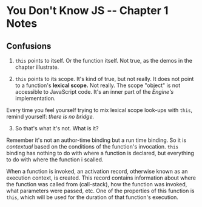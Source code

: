 # You Don't Know JS -- Chapter 1 Notes

## Confusions

1.  `this` points to itself.  Or the function itself.  Not true, as the demos in the chapter illustrate.

2.  `this` points to its scope.  It's kind of true, but not really.  It does not point to a function's <strong>lexical scope.</strong>  Not really.  The scope "object" is not accessible to JavaScript code.  It's an inner part of the <em>Engine's</em> implementation.

Every time you feel yourself trying to mix lexical scope look-ups with `this`, remind yourself: <em>there is no bridge.</em>

3.  So that's what it's not.  What is it?

Remember it's not an author-time binding but a run time binding.  So it is <em>contextual</em> based on the conditions of the function's invocation.  `this` binding has nothing to do with where a function is declared, but everything to do with where the function i scalled.  

When a function is invoked, an activation record, otherwise known as an execution context, is created.  This record contains information about where the function was called from (call-stack), how the function was invoked, what parameters were passed, etc.  One of the properties of this function is `this`, which will be used for the duration of that function's execution.  